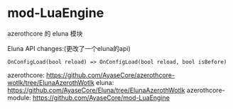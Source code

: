 # mod-LuaEngine
azerothcore 的 eluna 模块

Eluna API changes:(更改了一个eluna的api)
```
OnConfigLoad(bool reload) => OnConfigLoad(bool reload, bool isBefore)
```

azerothcore:
https://github.com/AyaseCore/azerothcore-wotlk/tree/ElunaAzerothWotlk
eluna:
https://github.com/AyaseCore/Eluna/tree/ElunaAzerothWotlk
azerothcore-module:
https://github.com/AyaseCore/mod-LuaEngine
